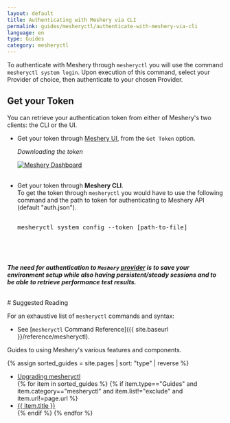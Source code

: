 ```yaml
---
layout: default
title: Authenticating with Meshery via CLI
permalink: guides/mesheryctl/authenticate-with-meshery-via-cli
language: en
type: Guides
category: mesheryctl
---
```


To authenticate with Meshery through `mesheryctl` you will use the command `mesheryctl system login`. Upon execution of this command, select your Provider of choice, then authenticate to your chosen Provider.

## Get your Token

You can retrieve your authentication token from either of Meshery's two clients: the CLI or the UI.

- Get your token through [Meshery UI](/concepts/architecture/ui), from the `Get Token` option.

  _Downloading the token_

  <a href="{{ site.baseurl }}/assets/img/token/token.png"><img alt="Meshery Dashboard" src="{{ site.baseurl }}/assets/img/token/token.png" /></a>
  <br/>
  <br/>

- Get your token through **Meshery CLI**.
  <br/>
  To get the token through `mesheryctl` you would have to use the following command and the path to token for authenticating to Meshery API (default "auth.json").

  <pre class="codeblock-pre">
  <div class="codeblock"><div class="clipboardjs">
  mesheryctl system config --token [path-to-file] 
  
  </div></div>
  </pre>
  <br />

**_The need for authentication to `Meshery` [provider](http://localhost:9081/provider) is to save your environment setup while also having persistent/steady sessions and to be able to retrieve performance test results._**

<br/>
# Suggested Reading

For an exhaustive list of `mesheryctl` commands and syntax:

- See [`mesheryctl` Command Reference]({{ site.baseurl }}/reference/mesheryctl).

Guides to using Meshery's various features and components.

{% assign sorted_guides = site.pages | sort: "type" | reverse %}

<ul>
  <li><a href="{{ site.baseurl }}/guides/upgrade#upgrading-meshery-cli">Upgrading mesheryctl</a></li>
  {% for item in sorted_guides %}
  {% if item.type=="Guides" and item.category=="mesheryctl" and item.list!="exclude" and item.url!=page.url %}
    <li><a href="{{ site.baseurl }}{{ item.url }}">{{ item.title }}</a>
    </li>
    {% endif %}
  {% endfor %}
</ul>
